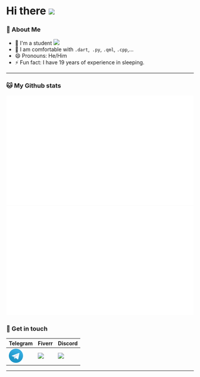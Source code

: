 # Hi there <img src="https://github.com/TheDudeThatCode/TheDudeThatCode/blob/master/Assets/Hi.gif" width="29">

### 🤵 About Me
- 🏦 I'm a student
      <img src="https://media.giphy.com/media/WUlplcMpOCEmTGBtBW/giphy.gif" width="30">  
- 🤔 I am comfortable with ```.dart```,``` .py```, ```.qml```, ```.cpp```,...   
- 😄 Pronouns: He/Him  
- ⚡ Fun fact: I have 19 years of experience in sleeping.
---
### 🐱 My Github stats
![Github stats overview](https://github.com/prateekmedia/github-stats/blob/master/generated/overview.svg?raw=true)
![Github language stats](https://github.com/prateekmedia/github-stats/blob/master/generated/languages.svg?raw=true)

### 🙌 Get in touch
| Telegram | Fiverr | Discord |
|   ---    | ------ | ------- |
|[<img src="https://raw.githubusercontent.com/github/explore/80688e429a7d4ef2fca1e82350fe8e3517d3494d/topics/telegram/telegram.png" alt="Flutter" width="38">](https://t.me/prateek_media)|[<img src="https://user-images.githubusercontent.com/41370460/153605560-b1d89628-71c0-40ed-bcf7-7a4cae97b9a4.png" width="38">](https://www.fiverr.com/prateek_su)|[<img src="https://discord.com/assets/3437c10597c1526c3dbd98c737c2bcae.svg" width="38">](https://discord.gg/8yxTWV3f)|

----

